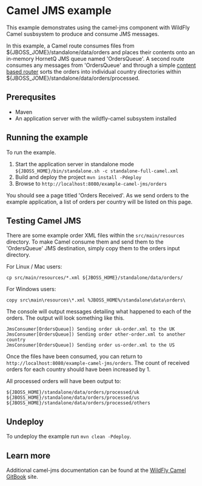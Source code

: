 # Camel JMS example

This example demonstrates using the camel-jms component with WildFly Camel susbsystem to produce and consume JMS messages.

In this example, a Camel route consumes files from ${JBOSS_JOME}/standalone/data/orders and places their contents onto an in-memory HornetQ JMS queue
named 'OrdersQueue'. A second route consumes any messages from 'OrdersQueue' and through a simple [content based router](http://camel.apache.org/content-based-router.html)
sorts the orders into individual country directories within ${JBOSS_JOME}/standalone/data/orders/processed.

## Prerequsites

* Maven
* An application server with the wildfly-camel subsystem installed

## Running the example

To run the example.

1. Start the application server in standalone mode `${JBOSS_HOME}/bin/standalone.sh -c standalone-full-camel.xml`
2. Build and deploy the project `mvn install -Pdeploy`
3. Browse to `http://localhost:8080/example-camel-jms/orders`

You should see a page titled 'Orders Received'. As we send orders to the example application, a list
of orders per country will be listed on this page.

## Testing Camel JMS

There are some example order XML files within the `src/main/resources` directory. To make Camel
consume them and send them to the 'OrdersQueue' JMS destination, simply copy them to the orders input
directory.

For Linux / Mac users:

    cp src/main/resources/*.xml ${JBOSS_HOME}/standalone/data/orders/

For Windows users:

    copy src\main\resources\*.xml %JBOSS_HOME%/standalone\data\orders\

The console will output messages detailing what happened to each of the orders. The output
will look something like this.

```
JmsConsumer[OrdersQueue]) Sending order uk-order.xml to the UK
JmsConsumer[OrdersQueue]) Sending order other-order.xml to another country
JmsConsumer[OrdersQueue]) Sending order us-order.xml to the US
```

Once the files have been consumed, you can return to `http://localhost:8080/example-camel-jms/orders`. The count of
received orders for each country should have been increased by 1.

All processed orders will have been output to:

    ${JBOSS_HOME}/standalone/data/orders/processed/uk
    ${JBOSS_HOME}/standalone/data/orders/processed/us
    ${JBOSS_HOME}/standalone/data/orders/processed/others

## Undeploy

To undeploy the example run `mvn clean -Pdeploy`.

## Learn more

Additional camel-jms documentation can be found at the [WildFly Camel GitBook](http://wildflyext.gitbooks.io/wildfly-camel/content/javaee/jms.html
) site.

